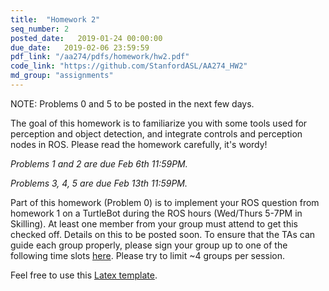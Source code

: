 ```yaml
---
title:  "Homework 2"
seq_number: 2
posted_date:   2019-01-24 00:00:00
due_date:   2019-02-06 23:59:59
pdf_link: "/aa274/pdfs/homework/hw2.pdf"
code_link: "https://github.com/StanfordASL/AA274_HW2"
md_group: "assignments"
---
```


NOTE: Problems 0 and 5 to be posted in the next few days.

The goal of this homework is to familiarize you with some tools used for perception and object detection, and integrate controls and perception nodes in ROS. Please read the homework carefully, it's wordy!

*Problems 1 and 2 are due Feb 6th 11:59PM.*

*Problems 3, 4, 5 are due Feb 13th 11:59PM.*

Part of this homework (Problem 0) is to implement your ROS question from homework 1 on a TurtleBot during the ROS hours (Wed/Thurs 5-7PM in Skilling). At least one member from your group must attend to get this checked off. Details on this to be posted soon. To ensure that the TAs can guide each group properly, please sign your group up to one of the following time slots [here](https://docs.google.com/spreadsheets/d/16myCTR37SAwdj1FlQM7_xWYsjICLRKRtml5VSlIqhBA/edit?usp=sharing). Please try to limit ~4 groups per session. 

Feel free to use this [Latex template](/aa274/pdfs/homework/hw.tex).

